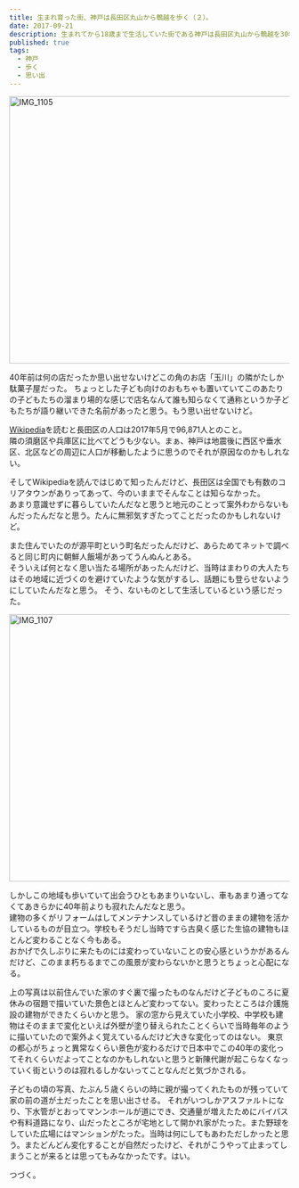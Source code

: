 ```yaml
---
title: 生まれ育った街、神戸は長田区丸山から鵯越を歩く（２）。
date: 2017-09-21
description: 生まれてから18歳まで生活していた街である神戸は長田区丸山から鵯越を30年ぶりくらいに歩いてみた。
published: true
tags: 
  - 神戸
  - 歩く
  - 思い出
---
```


<a data-flickr-embed="true"  href="https://www.flickr.com/photos/shigeki_takeguchi/37153964342/in/dateposted-public/" title="IMG_1105"><img src="https://farm5.staticflickr.com/4425/37153964342_bcde1ba41f_z.jpg" width="640" height="480" alt="IMG_1105"></a><script async src="//embedr.flickr.com/assets/client-code.js" charset="utf-8"></script>

40年前は何の店だったか思い出せないけどこの角のお店「玉川」の隣がたしか駄菓子屋だった。
ちょっとした子ども向けのおもちゃも置いていてこのあたりの子どもたちの溜まり場的な感じで店名なんて誰も知らなくて通称というか子どもたちが語り継いできた名前があったと思う。もう思い出せないけど。

<a href="https://ja.wikipedia.org/wiki/%E9%95%B7%E7%94%B0%E5%8C%BA">Wikipedia</a>を読むと長田区の人口は2017年5月で96,871人とのこと。  
隣の須磨区や兵庫区に比べてどうも少ない。まぁ、神戸は地震後に西区や垂水区、北区などの周辺に人口が移動したように思うのでそれが原因なのかもしれない。

そしてWikipediaを読んではじめて知ったんだけど、長田区は全国でも有数のコリアタウンがありってあって、今のいままでそんなことは知らなかった。  
あまり意識せずに暮らしていたんだなと思うと地元のことって案外わからないもんだったんだなと思う。たんに無邪気すぎたってことだったのかもしれないけど。

また住んでいたのが源平町という町名だったんだけど、あらためてネットで調べると同じ町内に朝鮮人飯場があってうんぬんとある。  
そういえば何となく思い当たる場所があったんだけど、当時はまわりの大人たちはその地域に近づくのを避けていたような気がするし、話題にも登らせないようにしていたんだなと思う。
そう、ないものとして生活しているという感じだった。

<a data-flickr-embed="true"  href="https://www.flickr.com/photos/shigeki_takeguchi/37136304336/in/dateposted-public/" title="IMG_1107"><img src="https://farm5.staticflickr.com/4352/37136304336_b106e0634d_z.jpg" width="640" height="480" alt="IMG_1107"></a><script async src="//embedr.flickr.com/assets/client-code.js" charset="utf-8"></script>

しかしこの地域も歩いていて出会うひともあまりいないし、車もあまり通ってなくてあきらかに40年前よりも寂れたんだなと思う。  
建物の多くがリフォームはしてメンテナンスしているけど昔のままの建物を活かしているものが目立つ。学校もそうだし当時ですら古臭く感じた生協の建物もほとんど変わることなく今もある。  
おかげで久しぶりに来たものには変わっていないことの安心感というかがあるんだけど、このまま朽ちるまでこの風景が変わらないかと思うとちょっと心配になる。

上の写真は以前住んでいた家のすぐ裏で撮ったものなんだけど子どものころに夏休みの宿題で描いていた景色とほとんど変わってない。変わったところは介護施設の建物ができたくらいかと思う。
家の窓から見えていた小学校、中学校も建物はそのままで変化といえば外壁が塗り替えられたことくらいで当時毎年のように描いていたので案外よく覚えているんだけど大きな変化ってのはない。
東京の都心がちょっと異常なくらい景色が変わるだけで日本中でこの40年の変化ってそれくらいだよってことなのかもしれないと思うと新陳代謝が起こらなくなっていく街というのは寂れるしかないってことなんだと気づかされる。

子どもの頃の写真、たぶん５歳くらいの時に親が撮ってくれたものが残っていて家の前の道が土だったことを思い出させる。
それがいつしかアスファルトになり、下水管がとおってマンンホールが道にでき、交通量が増えたためにバイパスや有料道路になり、山だったところが宅地として開かれ家がたった。また野球をしていた広場にはマンションがたった。当時は何にしてもあわただしかったと思う。またどんどん変化することが自然だったけど、それがこうやって止まってしまうことが来るとは思ってもみなかったです。はい。

つづく。
